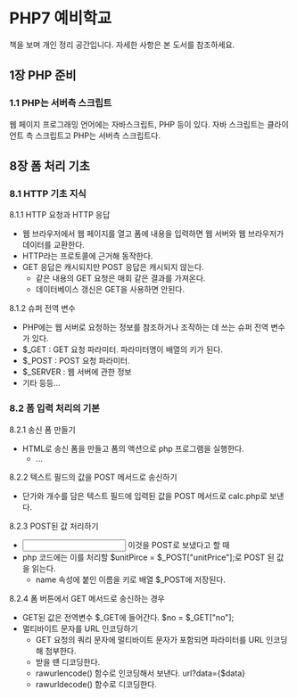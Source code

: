 # PHP7 예비학교
책을 보며 개인 정리 공간입니다. 자세한 사항은 본 도서를 참조하세요.
## 1장 PHP 준비
### 1.1 PHP는 서버측 스크립트
웹 페이지 프로그래밍 언어에는 자바스크립트, PHP 등이 있다. 자바 스크립트는 클라이언트 측 스크립트고 PHP는 서버측 스크립트다.

## 8장 폼 처리 기초
### 8.1 HTTP 기초 지식
8.1.1 HTTP 요청과 HTTP 응답
  - 웹 브라우저에서 웹 페이지를 열고 폼에 내용을 입력하면 웹 서버와 웹 브라우저가 데이터를 교환한다. 
  - HTTP라는 프로토콜에 근거해 동작한다. 
  - GET 응답은 캐시되지만 POST 응답은 캐시되지 않는다. 
    - 같은 내용의 GET 요청은 매회 같은 결과를 가져온다. 
    - 데이터베이스 갱신은 GET을 사용하면 안된다. 

8.1.2 슈퍼 전역 변수
  - PHP에는 웹 서버로 요청하는 정보를 참조하거나 조작하는 데 쓰는 슈퍼 전역 변수가 있다. 
  - $_GET : GET 요청 파라미터. 파라미터명이 배열의 키가 된다. 
  - $_POST : POST 요청 파라미터. 
  - $_SERVER : 웹 서버에 관한 정보
  - 기타 등등...

### 8.2 폼 입력 처리의 기본
8.2.1 송신 폼 만들기
  - HTML로 송신 폼을 만들고 폼의 액션으로 php 프로그램을 실행한다. 
    - <form method="POST" action="calc.php">...</form>

8.2.2 텍스트 필드의 값을 POST 메서드로 송신하기
  - 단가와 개수를 담은 텍스트 필드에 입력된 값을 POST 메서드로 calc.php로 보낸다. 

8.2.3 POST된 값 처리하기
  - <input type="number" name="unitPrice"> 이것을 POST로 보냈다고 할 때
  - php 코드에는 이를 처리할 $unitPirce = $_POST["unitPrice"];로 POST 된 값을 읽는다. 
    - name 속성에 붙인 이름을 키로 배열 $_POST에 저장된다. 

8.2.4 폼 버튼에서 GET 메서드로 송신하는 경우
  - GET된 값은 전역변수 $_GET에 들어간다. $no = $_GET["no"];
  - 멀티바이트 문자를 URL 인코딩하기
    - GET 요청의 쿼리 문자에 멀티바이트 문자가 포함되면 파라미터를 URL 인코딩해 첨부한다.
    - 받을 떈 디코딩한다. 
    - rawurlencode() 함수로 인코딩해서 보낸다. url?data={$data}
    - rawurldecode() 함수로 디코딩한다.